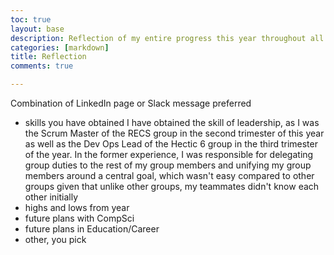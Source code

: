 ```yaml
---
toc: true
layout: base
description: Reflection of my entire progress this year throughout all 3 trimesters of CSP
categories: [markdown]
title: Reflection
comments: true

---
```

Combination of LinkedIn page or Slack message preferred

- skills you have obtained
I have obtained the skill of leadership, as I was the Scrum Master of the RECS group in the second trimester of this year as well as the Dev Ops Lead of the Hectic 6 group in the third trimester of the year. In the former experience, I was responsible for delegating group duties to the rest of my group members and unifying my group members around a central goal, which wasn't easy compared to other groups given that unlike other groups, my teammates didn't know each other initially
- highs and lows from year
- future plans with CompSci
- future plans in Education/Career
- other, you pick
